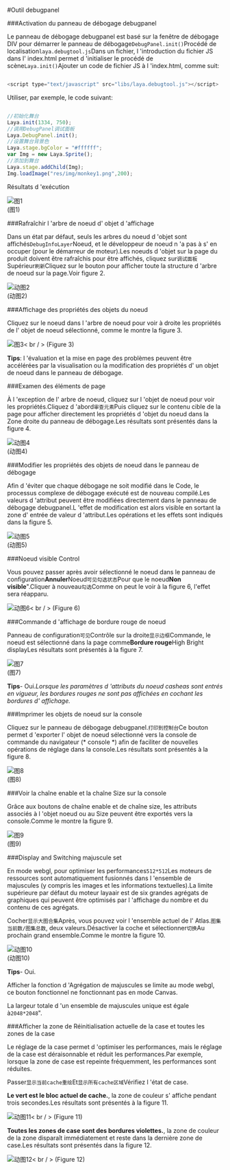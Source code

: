 #Outil debugpanel

###Activation du panneau de débogage debugpanel

Le panneau de débogage debugpanel est basé sur la fenêtre de débogage DIV pour démarrer le panneau de débogage`DebugPanel.init()`Procédé de localisation`laya.debugtool.js`Dans un fichier, l 'introduction du fichier JS dans l' index.html permet d 'initialiser le procédé de scène`Laya.init()`Ajouter un code de fichier JS à l 'index.html, comme suit:


```javascript

<script type="text/javascript" src="libs/laya.debugtool.js"></script>
```


Utiliser, par exemple, le code suivant:


```javascript

//初始化舞台
Laya.init(1334, 750);
//调用DebugPanel调试面板
Laya.DebugPanel.init();
//设置舞台背景色
Laya.stage.bgColor = "#ffffff";
var Img = new Laya.Sprite();
//添加到舞台
Laya.stage.addChild(Img);
Img.loadImage("res/img/monkey1.png",200);
```


Résultats d 'exécution

![图1](img/1.png) <br /> (图1)







###Rafraîchir l 'arbre de noeud d' objet d 'affichage

Dans un état par défaut, seuls les arbres du noeud d 'objet sont affichés`DebugInfoLayer`Noeud, et le développeur de noeud n 'a pas à s' en occuper (pour le démarreur de moteur).Les noeuds d 'objet sur la page du produit doivent être rafraîchis pour être affichés, cliquez sur`调试面板`Supérieur`刷新`Cliquez sur le bouton pour afficher toute la structure d 'arbre de noeud sur la page.Voir figure 2.

![动图2](img/2.gif) <br /> (动图2)







###Affichage des propriétés des objets du noeud

Cliquez sur le noeud dans l 'arbre de noeud pour voir à droite les propriétés de l' objet de noeud sélectionné, comme le montre la figure 3.

![图3](img/3.png)< br / > (Figure 3)

**Tips**: l 'évaluation et la mise en page des problèmes peuvent être accélérées par la visualisation ou la modification des propriétés d' un objet de noeud dans le panneau de débogage.



###Examen des éléments de page

À l 'exception de l' arbre de noeud, cliquez sur l 'objet de noeud pour voir les propriétés.Cliquez d 'abord`审查元素`Puis cliquez sur le contenu cible de la page pour afficher directement les propriétés d 'objet du noeud dans la Zone droite du panneau de débogage.Les résultats sont présentés dans la figure 4.

![动图4](img/4.gif) <br /> (动图4)











###Modifier les propriétés des objets de noeud dans le panneau de débogage

Afin d 'éviter que chaque débogage ne soit modifié dans le Code, le processus complexe de débogage exécuté est de nouveau compilé.Les valeurs d 'attribut peuvent être modifiées directement dans le panneau de débogage debugpanel.L 'effet de modification est alors visible en sortant la zone d' entrée de valeur d 'attribut.Les opérations et les effets sont indiqués dans la figure 5.

![动图5](img/5.gif) <br /> (动图5)







###Noeud visible Control

Vous pouvez passer après avoir sélectionné le noeud dans le panneau de configuration**Annuler**Noeud`可见勾选状态`Pour que le noeud**Non visible**".Cliquer à nouveau`勾选`Comme on peut le voir à la figure 6, l'effet sera réapparu.

![动图6](img/6.gif)< br / > (Figure 6)





###Commande d 'affichage de bordure rouge de noeud

Panneau de configuration`可见`Contrôle sur la droite`显示边框`Commande, le noeud est sélectionné dans la page comme**Bordure rouge**High Bright displayLes résultats sont présentés à la figure 7.

![图7](img/7.png) <br /> (图7)


**Tips**- Oui.*Lorsque les paramètres d 'attributs du noeud casheas sont entrés en vigueur, les bordures rouges ne sont pas affichées en cochant les bordures d' affichage.*



###Imprimer les objets de noeud sur la console

Cliquez sur le panneau de débogage debugpanel.`打印到控制台`Ce bouton permet d 'exporter l' objet de noeud sélectionné vers la console de commande du navigateur (* console *) afin de faciliter de nouvelles opérations de réglage dans la console.Les résultats sont présentés à la figure 8.

![图8](img/8.png) <br /> (图8)







###Voir la chaîne enable et la chaîne Size sur la console

Grâce aux boutons de chaîne enable et de chaîne size, les attributs associés à l 'objet noeud ou au Size peuvent être exportés vers la console.Comme le montre la figure 9.

![图9](img/9.png) <br /> (图9)







###Display and Switching majuscule set

En mode webgl, pour optimiser les performances`512*512`Les moteurs de ressources sont automatiquement fusionnés dans l 'ensemble de majuscules (y compris les images et les informations textuelles).La limite supérieure par défaut du moteur layaair est de six grandes agrégats de graphiques qui peuvent être optimisés par l 'affichage du nombre et du contenu de ces agrégats.

Cocher`显示大图合集`Après, vous pouvez voir l 'ensemble actuel de l' Atlas.`图集当前数/图集总数`, deux valeurs.Désactiver la coche et sélectionner`切换`Au prochain grand ensemble.Comme le montre la figure 10.

![动图10](img/10.gif) <br /> (动图10)


**Tips**- Oui.

Afficher la fonction d 'Agrégation de majuscules se limite au mode webgl, ce bouton fonctionnel ne fonctionnant pas en mode Canvas.

La largeur totale d 'un ensemble de majuscules unique est égale à`2048*2048`".





###Afficher la zone de Réinitialisation actuelle de la case et toutes les zones de la case

Le réglage de la case permet d 'optimiser les performances, mais le réglage de la case est déraisonnable et réduit les performances.Par exemple, lorsque la zone de case est repeinte fréquemment, les performances sont réduites.

Passer`显示当前cache重绘`Et`显示所有cache区域`Vérifiez l 'état de case.

**Le vert est le bloc actuel de cache.**, la zone de couleur s' affiche pendant trois secondes.Les résultats sont présentés à la figure 11.

![动图11](img/11.gif)< br / > (Figure 11)


**Toutes les zones de case sont des bordures violettes.**, la zone de couleur de la zone disparaît immédiatement et reste dans la dernière zone de case.Les résultats sont présentés dans la figure 12.

![动图12](img/12.gif)< br / > (Figure 12)














 


